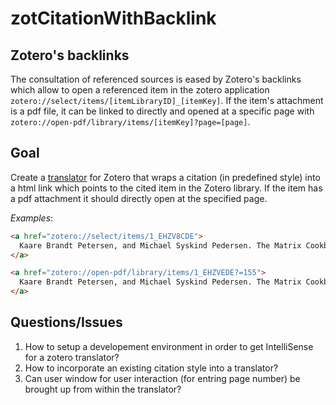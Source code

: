 # zotCitationWithBacklink
## Zotero's backlinks
The consultation of referenced sources is eased by Zotero's backlinks which allow to open a referenced item in the zotero application `zotero://select/items/[itemLibraryID]_[itemKey]`. If the item's attachment is a pdf file, it can be linked to directly and opened at a specific page with `zotero://open-pdf/library/items/[itemKey]?page=[page]`.

## Goal
Create a [translator](https://www.zotero.org/support/dev/translators) for Zotero that wraps a citation (in predefined style) into a html link which points to the cited item in the Zotero library. If the item has a pdf attachment it should directly open at the specified page.

*Examples*:
```html
<a href="zotero://select/items/1_EHZV8CDE">
  Kaare Brandt Petersen, and Michael Syskind Pedersen. The Matrix Cookbook, 2012.
</a>

<a href="zotero://open-pdf/library/items/1_EHZVEDE?=155">
  Kaare Brandt Petersen, and Michael Syskind Pedersen. The Matrix Cookbook, 2012.
</a>
```
## Questions/Issues
1. How to setup a developement environment in order to get IntelliSense for a zotero translator?
2. How to incorporate an existing citation style into a translator? 
3. Can user window for user interaction (for entring page number) be brought up from within the translator?
